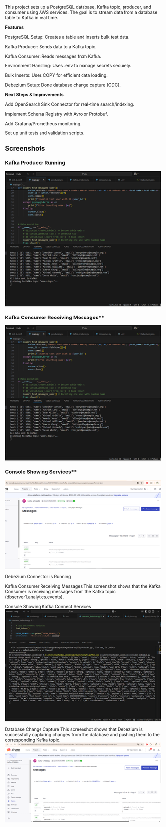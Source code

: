 This project sets up a PostgreSQL database, Kafka topic, producer, and consumer using AWS services. The goal is to stream data from a database table to Kafka in real time.

**Features**

PostgreSQL Setup: Creates a table and inserts bulk test data.

Kafka Producer: Sends data to a Kafka topic.

Kafka Consumer: Reads messages from Kafka.

Environment Handling: Uses .env to manage secrets securely.

Bulk Inserts: Uses COPY for efficient data loading.

Debezium Setup: Done database change capture (CDC).

**Next Steps & Improvements**

Add OpenSearch Sink Connector for real-time search/indexing.

Implement Schema Registry with Avro or Protobuf.

Add Grafana/Prometheus monitoring.

Set up unit tests and validation scripts.


## **Screenshots**
### **Kafka Producer Running**
![Kafka Producer](screenshots_of_progress/progress_kafka.PNG)

### Kafka Consumer Receiving Messages**
![Kafka Consumer](screenshots_of_progress/progress_kafka.PNG)

### Console Showing Services**
![Console](screenshots_of_progress/progress_kafka_aiven_console.PNG)

Debezium Connector is Running

Kafka Consumer Receiving Messages
This screenshot shows that the Kafka Consumer is receiving messages from the Kafka topic (dbserver1.analytics.events).

Console Showing Kafka Connect Services
![Console](screenshots_of_progress/check_kafka_manual_consumer.PNG)

Database Change Capture 
This screenshot shows that Debezium is successfully capturing changes from the database and pushing them to the corresponding Kafka topic.
![Console](screenshots_of_progress/connector_topc_log.PNG)

